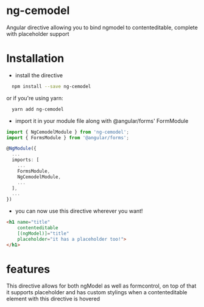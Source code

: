 
# ng-cemodel

Angular directive allowing you to bind ngmodel to contenteditable, complete with placeholder support

# Installation

- install the directive

```bash
  npm install --save ng-cemodel
```

or if you're using yarn:

```bash
  yarn add ng-cemodel
```

- import it in your module file along with @angular/forms' FormModule

```ts
import { NgCemodelModule } from 'ng-cemodel';
import { FormsModule } from '@angular/forms';

@NgModule({
  ...
  imports: [
    ...
    FormsModule,
    NgCemodelModule,
    ...
  ],
  ...
})
```

- you can now use this directive wherever you want!

```html
<h1 name="title"
    contenteditable
    [(ngModel)]="title"
    placeholder="it has a placeholder too!">
</h1>
```

# features

This directive allows for both ngModel as well as formcontrol, on top of that it supports placeholder and has custom stylings when a contenteditable element with this directive is hovered
